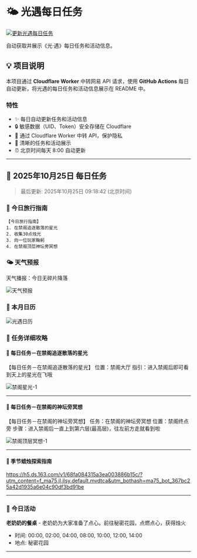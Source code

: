 # 🌤 光遇每日任务

[![更新光遇每日任务](https://github.com/oivio-up/SkyDailyInfo/actions/workflows/update-daily.yml/badge.svg)](https://github.com/oivio-up/SkyDailyInfo/actions/workflows/update-daily.yml)

自动获取并展示《光·遇》每日任务和活动信息。

## 💡 项目说明

本项目通过 **Cloudflare Worker** 中转网易 API 请求，使用 **GitHub Actions** 每日自动更新，将光遇的每日任务和活动信息展示在 README 中。

### 特性

- ✨ 每日自动更新任务和活动信息
- 🔒 敏感数据（UID、Token）安全存储在 Cloudflare
- 🚀 通过 Cloudflare Worker 中转 API，保护隐私
- 📱 清晰的任务和活动展示
- ⏰ 北京时间每天 8:00 自动更新

---

<!-- DAILY_TASK_START -->
## 📅 2025年10月25日 每日任务

> 最后更新: 2025年10月25日 09:18:42 (北京时间)

### 🎯 今日旅行指南

```
【今日旅行指南】
1. 在禁阁追逐散落的星光
2. 收集30点烛光
3. 向一位玩家鞠躬
4. 在禁阁顶层神坛旁冥想
```

### 🌤️ 天气预报

天气播报：今日无碎片降落

![天气预报](https://ok.166.net/gameyw-gbox/bot/205/20221102/2a10bf897551efe29c50589f29bd3a342db528fe.jpg)


### 📅 本月日历

![光遇日历](https://ok.166.net/gameyw-gbox/bot/205/20251024/b9b437f32a231eaaeae27d1b557e4df4ddf730a9.jpg)


### 📖 任务详细攻略


#### 📍 每日任务－在禁阁追逐散落的星光

【每日任务－在禁阁追逐散落的星光】
位置：禁阁大厅
指引：进入禁阁后即可看到天上的星光在飞哦


![禁阁星光-1](https://ok.166.net/gameyw-gbox/bot/205/20211109/3a610f3ddd435119a767553347d5fd8ee76c3763.png)

---


#### 📍 每日任务－在禁阁的神坛旁冥想

【每日任务－在禁阁的神坛旁冥想】
任务：在禁阁的神坛旁冥想
位置：禁阁终点旁
步骤：进入禁阁后一直上到第六层(最高层)，往左前方走就看到啦


![禁阁顶层冥想-1](https://ok.166.net/gameyw-gbox/bot/205/20211227/1b35972c8ee9c9ae90bbf947ce40225c726a8c9d.png)

---


#### 📍 季节蜡烛探索指南

https://h5.ds.163.com/v1/68fa084315a3ea003886b15c/?utm_content=f_ma75.jl.jlsy.default.mvdtca&utm_bothash=ma75_bot_367bc25a42d1935a6e04c90df3bd91be


---


### 🎪 今日活动

**老奶奶的餐桌** - 老奶奶为大家准备了点心。前往秘密花园，点燃点心，获得烛火
- 时间: 00:00, 02:00, 04:00, 08:00, 10:00, 12:00, 14:00
- 地点: 秘密花园


---

<!-- DAILY_TASK_END -->
